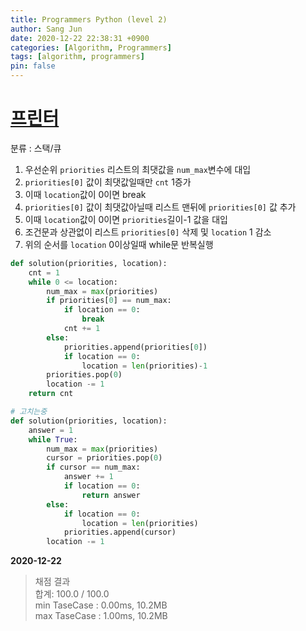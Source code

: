 ```yaml
---
title: Programmers Python (level 2)
author: Sang Jun
date: 2020-12-22 22:38:31 +0900
categories: [Algorithm, Programmers]
tags: [algorithm, programmers]
pin: false
---
```




# [프린터](https://programmers.co.kr/learn/courses/30/lessons/42587)

분류 : 스택/큐

1. 우선순위 `priorities` 리스트의 최댓값을 `num_max`변수에 대입
2. `priorities[0]` 값이 최댓값일때만 `cnt` 1증가
3. 이때 `location`값이 0이면 break
4. `priorities[0]` 값이 최댓값아닐때 리스트 맨뒤에 `priorities[0]` 값 추가
5. 이때 `location`값이 0이면 `priorities`길이-1 값을 대입
6. 조건문과 상관없이 리스트 `priorities[0]` 삭제 및 `location` 1 감소
7. 위의 순서를 `location` 0이상일때 while문 반복실행

```python
def solution(priorities, location):
    cnt = 1
    while 0 <= location:
        num_max = max(priorities)
        if priorities[0] == num_max:
            if location == 0:
                break
            cnt += 1
        else:
            priorities.append(priorities[0])
            if location == 0:
                location = len(priorities)-1
        priorities.pop(0)
        location -= 1
    return cnt
```

```python
# 고치는중
def solution(priorities, location):
    answer = 1
    while True:
        num_max = max(priorities)
        cursor = priorities.pop(0)
        if cursor == num_max:
            answer += 1
            if location == 0:
                return answer
        else:
            if location == 0:
                location = len(priorities)
            priorities.append(cursor)
        location -= 1
```

**2020-12-22**

> 채점 결과  
> 합계: 100.0 / 100.0  
> min TaseCase : 0.00ms, 10.2MB  
> max TaseCase : 1.00ms, 10.2MB  


<!--
# []()

분류 : 

1. 

```python

```

**2020**

> 채점 결과  
> 합계: 100.0 / 100.0  
> min TaseCase :   
> max TaseCase :   
-->

